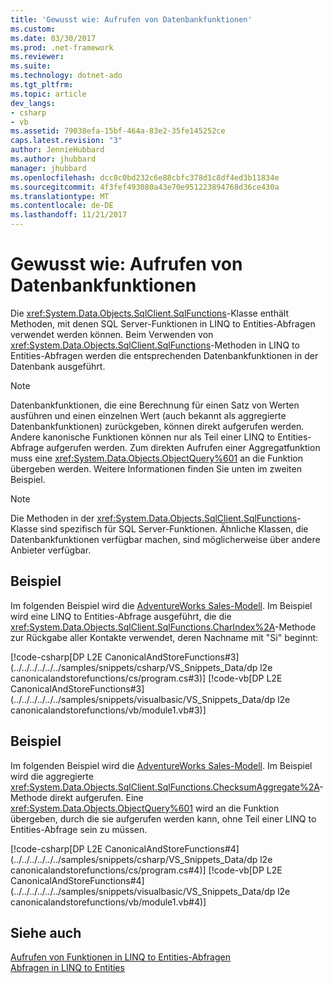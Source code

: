 ```yaml
---
title: 'Gewusst wie: Aufrufen von Datenbankfunktionen'
ms.custom: 
ms.date: 03/30/2017
ms.prod: .net-framework
ms.reviewer: 
ms.suite: 
ms.technology: dotnet-ado
ms.tgt_pltfrm: 
ms.topic: article
dev_langs:
- csharp
- vb
ms.assetid: 79038efa-15bf-464a-83e2-35fe145252ce
caps.latest.revision: "3"
author: JennieHubbard
ms.author: jhubbard
manager: jhubbard
ms.openlocfilehash: dcc8c0bd232c6e88cbfc378d1c8df4ed3b11834e
ms.sourcegitcommit: 4f3fef493080a43e70e951223894768d36ce430a
ms.translationtype: MT
ms.contentlocale: de-DE
ms.lasthandoff: 11/21/2017
---
```

# <a name="how-to-call-database-functions"></a>Gewusst wie: Aufrufen von Datenbankfunktionen
Die <xref:System.Data.Objects.SqlClient.SqlFunctions>-Klasse enthält Methoden, mit denen SQL Server-Funktionen in LINQ to Entities-Abfragen verwendet werden können. Beim Verwenden von <xref:System.Data.Objects.SqlClient.SqlFunctions>-Methoden in LINQ to Entities-Abfragen werden die entsprechenden Datenbankfunktionen in der Datenbank ausgeführt.  
  
> [!NOTE]
>  Datenbankfunktionen, die eine Berechnung für einen Satz von Werten ausführen und einen einzelnen Wert (auch bekannt als aggregierte Datenbankfunktionen) zurückgeben, können direkt aufgerufen werden. Andere kanonische Funktionen können nur als Teil einer LINQ to Entities-Abfrage aufgerufen werden. Zum direkten Aufrufen einer Aggregatfunktion muss eine <xref:System.Data.Objects.ObjectQuery%601> an die Funktion übergeben werden. Weitere Informationen finden Sie unten im zweiten Beispiel.  
  
> [!NOTE]
>  Die Methoden in der <xref:System.Data.Objects.SqlClient.SqlFunctions>-Klasse sind spezifisch für SQL Server-Funktionen. Ähnliche Klassen, die Datenbankfunktionen verfügbar machen, sind möglicherweise über andere Anbieter verfügbar.  
  
## <a name="example"></a>Beispiel  
 Im folgenden Beispiel wird die [AdventureWorks Sales-Modell](http://msdn.microsoft.com/en-us/f16cd988-673f-4376-b034-129ca93c7832). Im Beispiel wird eine LINQ to Entities-Abfrage ausgeführt, die die <xref:System.Data.Objects.SqlClient.SqlFunctions.CharIndex%2A>-Methode zur Rückgabe aller Kontakte verwendet, deren Nachname mit "Si" beginnt:  
  
 [!code-csharp[DP L2E CanonicalAndStoreFunctions#3](../../../../../../samples/snippets/csharp/VS_Snippets_Data/dp l2e canonicalandstorefunctions/cs/program.cs#3)]
 [!code-vb[DP L2E CanonicalAndStoreFunctions#3](../../../../../../samples/snippets/visualbasic/VS_Snippets_Data/dp l2e canonicalandstorefunctions/vb/module1.vb#3)]  
  
## <a name="example"></a>Beispiel  
 Im folgenden Beispiel wird die [AdventureWorks Sales-Modell](http://msdn.microsoft.com/en-us/f16cd988-673f-4376-b034-129ca93c7832). Im Beispiel wird die aggregierte <xref:System.Data.Objects.SqlClient.SqlFunctions.ChecksumAggregate%2A>-Methode direkt aufgerufen. Eine <xref:System.Data.Objects.ObjectQuery%601> wird an die Funktion übergeben, durch die sie aufgerufen werden kann, ohne Teil einer LINQ to Entities-Abfrage sein zu müssen.  
  
 [!code-csharp[DP L2E CanonicalAndStoreFunctions#4](../../../../../../samples/snippets/csharp/VS_Snippets_Data/dp l2e canonicalandstorefunctions/cs/program.cs#4)]
 [!code-vb[DP L2E CanonicalAndStoreFunctions#4](../../../../../../samples/snippets/visualbasic/VS_Snippets_Data/dp l2e canonicalandstorefunctions/vb/module1.vb#4)]  
  
## <a name="see-also"></a>Siehe auch  
 [Aufrufen von Funktionen in LINQ to Entities-Abfragen](../../../../../../docs/framework/data/adonet/ef/language-reference/calling-functions-in-linq-to-entities-queries.md)  
 [Abfragen in LINQ to Entities](../../../../../../docs/framework/data/adonet/ef/language-reference/queries-in-linq-to-entities.md)
